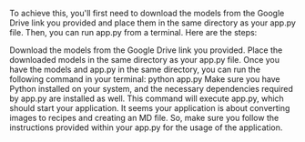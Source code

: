 To achieve this, you'll first need to download the models from the Google Drive link you provided and place them in the same directory as your app.py file. Then, you can run app.py from a terminal. Here are the steps:

Download the models from the Google Drive link you provided.
Place the downloaded models in the same directory as your app.py file.
Once you have the models and app.py in the same directory, you can run the following command in your terminal: python app.py
Make sure you have Python installed on your system, and the necessary dependencies required by app.py are installed as well. This command will execute app.py, which should start your application. It seems your application is about converting images to recipes and creating an MD file. So, make sure you follow the instructions provided within your app.py for the usage of the application.
